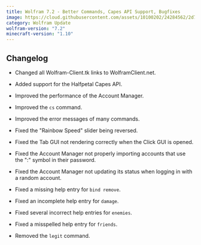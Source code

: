 ```yaml
---
title: Wolfram 7.2 - Better Commands, Capes API Support, Bugfixes
image: https://cloud.githubusercontent.com/assets/10100202/24284562/2d76c374-106c-11e7-8036-66d0b55ebd6a.jpg
category: Wolfram Update
wolfram-version: "7.2"
minecraft-version: "1.10"
---
```

## Changelog

- Changed all Wolfram-Client.tk links to WolframClient.net.

- Added support for the Halfpetal Capes API.

- Improved the performance of the Account Manager.

- Improved the `cs` command.

- Improved the error messages of many commands.

- Fixed the "Rainbow Speed" slider being reversed.

- Fixed the Tab GUI not rendering correctly when the Click GUI is opened.

- Fixed the Account Manager not properly importing accounts that use the ":" symbol in their password.

- Fixed the Account Manager not updating its status when logging in with a random account.

- Fixed a missing help entry for `bind remove`.

- Fixed an incomplete help entry for `damage`.

- Fixed several incorrect help entries for `enemies`.

- Fixed a misspelled help entry for `friends`.

- Removed the `legit` command.
